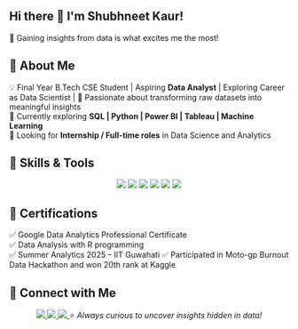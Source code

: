## Hi there 👋 I'm Shubhneet Kaur!
🚀 Gaining insights from data is what excites me the most!


## 🔹 About Me  
💡 Final Year B.Tech CSE Student | Aspiring **Data Analyst** | Exploring Career as Data Scientist | 
🎯 Passionate about transforming raw datasets into meaningful insights  
🌱 Currently exploring **SQL | Python | Power BI | Tableau | Machine Learning**  
📌 Looking for **Internship / Full-time roles** in Data Science and Analytics


## 🔹 Skills & Tools  
<p align="center">
  <img src="https://img.shields.io/badge/Python-3776AB?style=for-the-badge&logo=python&logoColor=white"/>
  <img src="https://img.shields.io/badge/SQL-336791?style=for-the-badge&logo=postgresql&logoColor=white"/>
  <img src="https://img.shields.io/badge/Excel-217346?style=for-the-badge&logo=microsoft-excel&logoColor=white"/>
  <img src="https://img.shields.io/badge/Power%20BI-F2C811?style=for-the-badge&logo=powerbi&logoColor=black"/>
  <img src="https://img.shields.io/badge/Tableau-E97627?style=for-the-badge&logo=tableau&logoColor=white"/>
  <img src="https://img.shields.io/badge/Java-007396?style=for-the-badge&logo=java&logoColor=white"/>
</p>

## 🔹 Certifications  
✅ Google Data Analytics Professional Certificate  
✅ Data Analysis with R programming  
✅ Summer Analytics 2025 – IIT Guwahati 
✅ Participated in Moto-gp Burnout Data Hackathon and won 20th rank at Kaggle

## 🔹 Connect with Me  
<p align="center">
  <a href="https://www.linkedin.com/in/shubhneet-kaur-961aa0265/">
    <img src="https://img.shields.io/badge/LinkedIn-0A66C2?style=for-the-badge&logo=linkedin&logoColor=white"/>
  </a>
  <a href="mailto:yourmail@gmail.com">
    <img src="https://img.shields.io/badge/Email-D14836?style=for-the-badge&logo=gmail&logoColor=white"/>
  </a>
  <a href="https://github.com/kaur1504">
    <img src="https://img.shields.io/badge/GitHub-100000?style=for-the-badge&logo=github&logoColor=white"/>
  </a>
</

⭐ *Always curious to uncover insights hidden in data!*  


<!--
**kaur1504/kaur1504** is a ✨ _special_ ✨ repository because its `README.md` (this file) appears on your GitHub profile.

Here are some ideas to get you started:

- 🔭 I’m currently working on ...
- 🌱 I’m currently learning ...
- 👯 I’m looking to collaborate on ...
- 🤔 I’m looking for help with ...
- 💬 Ask me about ...
- 📫 How to reach me: ...
- 😄 Pronouns: ...
- ⚡ Fun fact: ...
-->
